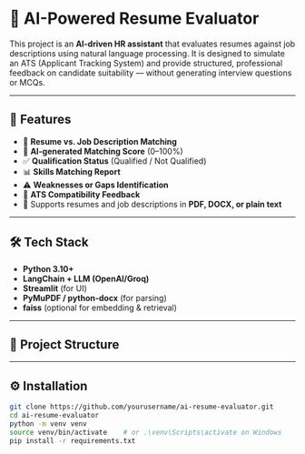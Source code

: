 # 🧠 AI-Powered Resume Evaluator

This project is an **AI-driven HR assistant** that evaluates resumes against job descriptions using natural language processing. It is designed to simulate an ATS (Applicant Tracking System) and provide structured, professional feedback on candidate suitability — without generating interview questions or MCQs.

---

## 🚀 Features

- 📄 **Resume vs. Job Description Matching**
- 🧠 **AI-generated Matching Score** (0–100%)
- ✅ **Qualification Status** (Qualified / Not Qualified)
- 📊 **Skills Matching Report**
- ⚠️ **Weaknesses or Gaps Identification**
- 📎 **ATS Compatibility Feedback**
- 🧾 Supports resumes and job descriptions in **PDF, DOCX, or plain text**

---

## 🛠️ Tech Stack

- **Python 3.10+**
- **LangChain + LLM (OpenAI/Groq)**
- **Streamlit** (for UI)
- **PyMuPDF / python-docx** (for parsing)
- **faiss** (optional for embedding & retrieval)

---

## 📂 Project Structure


---

## ⚙️ Installation

```bash
git clone https://github.com/yourusername/ai-resume-evaluator.git
cd ai-resume-evaluator
python -m venv venv
source venv/bin/activate    # or .\venv\Scripts\activate on Windows
pip install -r requirements.txt

